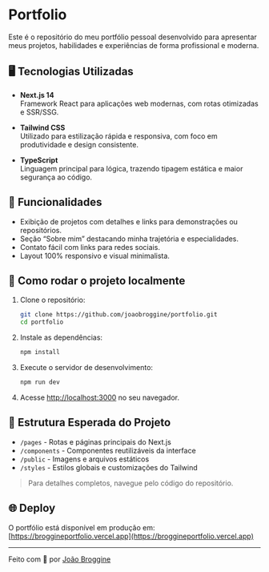 # Portfolio

Este é o repositório do meu portfólio pessoal desenvolvido para apresentar meus projetos, habilidades e experiências de forma profissional e moderna.

## 🖥️ Tecnologias Utilizadas

- **Next.js 14**  
  Framework React para aplicações web modernas, com rotas otimizadas e SSR/SSG.

- **Tailwind CSS**  
  Utilizado para estilização rápida e responsiva, com foco em produtividade e design consistente.

- **TypeScript**  
  Linguagem principal para lógica, trazendo tipagem estática e maior segurança ao código.

## 🌟 Funcionalidades

- Exibição de projetos com detalhes e links para demonstrações ou repositórios.
- Seção “Sobre mim” destacando minha trajetória e especialidades.
- Contato fácil com links para redes sociais.
- Layout 100% responsivo e visual minimalista.

## 🚀 Como rodar o projeto localmente

1. Clone o repositório:
   ```bash
   git clone https://github.com/joaobroggine/portfolio.git
   cd portfolio
   ```
2. Instale as dependências:
   ```bash
   npm install
   ```
3. Execute o servidor de desenvolvimento:
   ```bash
   npm run dev
   ```
4. Acesse [http://localhost:3000](http://localhost:3000) no seu navegador.

## 📁 Estrutura Esperada do Projeto

- `/pages` - Rotas e páginas principais do Next.js
- `/components` - Componentes reutilizáveis da interface
- `/public` - Imagens e arquivos estáticos
- `/styles` - Estilos globais e customizações do Tailwind

> Para detalhes completos, navegue pelo código do repositório.

## 🌐 Deploy

O portfólio está disponível em produção em:  
[https://broggineportfolio.vercel.app](https://broggineportfolio.vercel.app)

---

Feito com 💙 por [João Broggine](https://github.com/joaobroggine)

